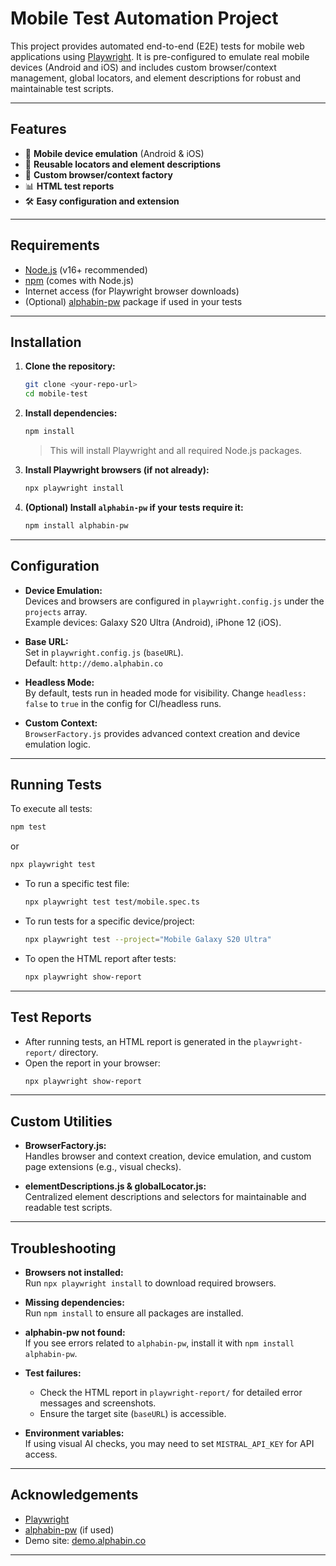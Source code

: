 # Mobile Test Automation Project

This project provides automated end-to-end (E2E) tests for mobile web applications using [Playwright](https://playwright.dev/). It is pre-configured to emulate real mobile devices (Android and iOS) and includes custom browser/context management, global locators, and element descriptions for robust and maintainable test scripts.

---

## Features

- 📱 **Mobile device emulation** (Android & iOS)
- 🧩 **Reusable locators and element descriptions**
- 🧪 **Custom browser/context factory**
- 📊 **HTML test reports**
- 🛠️ **Easy configuration and extension**

---

## Requirements

- [Node.js](https://nodejs.org/) (v16+ recommended)
- [npm](https://www.npmjs.com/) (comes with Node.js)
- Internet access (for Playwright browser downloads)
- (Optional) [alphabin-pw](https://www.npmjs.com/package/alphabin-pw) package if used in your tests

---

## Installation

1. **Clone the repository:**

   ```sh
   git clone <your-repo-url>
   cd mobile-test
   ```

2. **Install dependencies:**

   ```sh
   npm install
   ```

   > This will install Playwright and all required Node.js packages.

3. **Install Playwright browsers (if not already):**

   ```sh
   npx playwright install
   ```

4. **(Optional) Install `alphabin-pw` if your tests require it:**

   ```sh
   npm install alphabin-pw
   ```

---

## Configuration

- **Device Emulation:**  
  Devices and browsers are configured in `playwright.config.js` under the `projects` array.  
  Example devices: Galaxy S20 Ultra (Android), iPhone 12 (iOS).

- **Base URL:**  
  Set in `playwright.config.js` (`baseURL`).  
  Default: `http://demo.alphabin.co`

- **Headless Mode:**  
  By default, tests run in headed mode for visibility. Change `headless: false` to `true` in the config for CI/headless runs.

- **Custom Context:**  
  `BrowserFactory.js` provides advanced context creation and device emulation logic.

---

## Running Tests

To execute all tests:

```sh
npm test
```
or
```sh
npx playwright test
```

- To run a specific test file:
  ```sh
  npx playwright test test/mobile.spec.ts
  ```

- To run tests for a specific device/project:
  ```sh
  npx playwright test --project="Mobile Galaxy S20 Ultra"
  ```

- To open the HTML report after tests:
  ```sh
  npx playwright show-report
  ```

---

## Test Reports

- After running tests, an HTML report is generated in the `playwright-report/` directory.
- Open the report in your browser:
  ```sh
  npx playwright show-report
  ```

---

## Custom Utilities

- **BrowserFactory.js:**  
  Handles browser and context creation, device emulation, and custom page extensions (e.g., visual checks).

- **elementDescriptions.js & globalLocator.js:**  
  Centralized element descriptions and selectors for maintainable and readable test scripts.

---

## Troubleshooting

- **Browsers not installed:**  
  Run `npx playwright install` to download required browsers.

- **Missing dependencies:**  
  Run `npm install` to ensure all packages are installed.

- **alphabin-pw not found:**  
  If you see errors related to `alphabin-pw`, install it with `npm install alphabin-pw`.

- **Test failures:**  
  - Check the HTML report in `playwright-report/` for detailed error messages and screenshots.
  - Ensure the target site (`baseURL`) is accessible.

- **Environment variables:**  
  If using visual AI checks, you may need to set `MISTRAL_API_KEY` for API access.

---

## Acknowledgements

- [Playwright](https://playwright.dev/)
- [alphabin-pw](https://www.npmjs.com/package/alphabin-pw) (if used)
- Demo site: [demo.alphabin.co](http://demo.alphabin.co)

---
